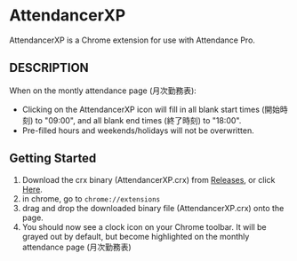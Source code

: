 # AttendancerXP

AttendancerXP is a Chrome extension for use with Attendance Pro.

## DESCRIPTION
When on the montly attendance page (月次勤務表):
- Clicking on the AttendancerXP icon will fill in all blank start times (開始時刻) to "09:00", and all blank end times (終了時刻) to "18:00".
- Pre-filled hours and weekends/holidays will not be overwritten.

## Getting Started
1. Download the crx binary (AttendancerXP.crx) from [Releases](https://github.com/iumehara/AttendancerXP/releases/), or click [Here](https://github.com/iumehara/AttendancerXP/releases/download/0.1/AttendancerXP.crx).
2. in chrome, go to `chrome://extensions`
3. drag and drop the downloaded binary file (AttendancerXP.crx) onto the page.
4. You should now see a clock icon on your Chrome toolbar. It will be grayed out by default, but become highlighted on the monthly attendance page (月次勤務表)



